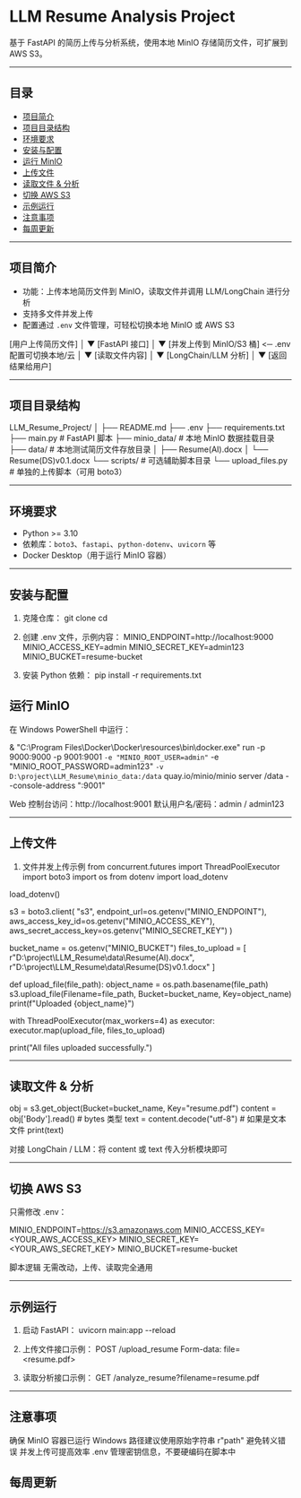 # LLM Resume Analysis Project

基于 FastAPI 的简历上传与分析系统，使用本地 MinIO 存储简历文件，可扩展到 AWS S3。  

---

## 目录

- [项目简介](#项目简介) 
- [项目目录结构](#项目目录结构)  
- [环境要求](#环境要求)  
- [安装与配置](#安装与配置)  
- [运行 MinIO](#运行-minio)  
- [上传文件](#上传文件)  
- [读取文件 & 分析](#读取文件--分析)  
- [切换 AWS S3](#切换-aws-s3)  
- [示例运行](#示例运行)  
- [注意事项](#注意事项)  
- [每周更新](#每周更新)  

---

## 项目简介

- 功能：上传本地简历文件到 MinIO，读取文件并调用 LLM/LongChain 进行分析  
- 支持多文件并发上传  
- 配置通过 `.env` 文件管理，可轻松切换本地 MinIO 或 AWS S3  

[用户上传简历文件] 
          │
          ▼
      [FastAPI 接口]
          │
          ▼
[并发上传到 MinIO/S3 桶] <─ .env 配置可切换本地/云
          │
          ▼
   [读取文件内容]
          │
          ▼
   [LongChain/LLM 分析]
          │
          ▼
      [返回结果给用户]

---

## 项目目录结构
LLM_Resume_Project/
│
├── README.md
├── .env
├── requirements.txt
├── main.py                 # FastAPI 脚本
├── minio_data/             # 本地 MinIO 数据挂载目录
├── data/                   # 本地测试简历文件存放目录
│   ├── Resume(AI).docx
│   └── Resume(DS)v0.1.docx
└── scripts/                # 可选辅助脚本目录
    └── upload_files.py     # 单独的上传脚本（可用 boto3）

---

## 环境要求
- Python >= 3.10  
- 依赖库：`boto3`、`fastapi`、`python-dotenv`、`uvicorn` 等  
- Docker Desktop（用于运行 MinIO 容器）  

---

## 安装与配置
1. 克隆仓库：
git clone <your-repo-url>
cd <your-repo-folder>

2. 创建 .env 文件，示例内容：
MINIO_ENDPOINT=http://localhost:9000
MINIO_ACCESS_KEY=admin
MINIO_SECRET_KEY=admin123
MINIO_BUCKET=resume-bucket

3. 安装 Python 依赖：
pip install -r requirements.txt

## 运行 MinIO
在 Windows PowerShell 中运行：

& "C:\Program Files\Docker\Docker\resources\bin\docker.exe" run -p 9000:9000 -p 9001:9001 `
  -e "MINIO_ROOT_USER=admin" `
  -e "MINIO_ROOT_PASSWORD=admin123" `
  -v D:\project\LLM_Resume\minio_data:/data `
  quay.io/minio/minio server /data --console-address ":9001"

Web 控制台访问：http://localhost:9001
默认用户名/密码：admin / admin123

---

## 上传文件
1. 文件并发上传示例
from concurrent.futures import ThreadPoolExecutor
import boto3
import os
from dotenv import load_dotenv

load_dotenv()

s3 = boto3.client(
    "s3",
    endpoint_url=os.getenv("MINIO_ENDPOINT"),
    aws_access_key_id=os.getenv("MINIO_ACCESS_KEY"),
    aws_secret_access_key=os.getenv("MINIO_SECRET_KEY")
)

bucket_name = os.getenv("MINIO_BUCKET")
files_to_upload = [
    r"D:\project\LLM_Resume\data\Resume(AI).docx",
    r"D:\project\LLM_Resume\data\Resume(DS)v0.1.docx"
]

def upload_file(file_path):
    object_name = os.path.basename(file_path)
    s3.upload_file(Filename=file_path, Bucket=bucket_name, Key=object_name)
    print(f"Uploaded {object_name}")

with ThreadPoolExecutor(max_workers=4) as executor:
    executor.map(upload_file, files_to_upload)

print("All files uploaded successfully.")

---

## 读取文件 & 分析
obj = s3.get_object(Bucket=bucket_name, Key="resume.pdf")
content = obj['Body'].read()  # bytes 类型
text = content.decode("utf-8")  # 如果是文本文件
print(text)

对接 LongChain / LLM：将 content 或 text 传入分析模块即可

---

## 切换 AWS S3
只需修改 .env：

MINIO_ENDPOINT=https://s3.amazonaws.com
MINIO_ACCESS_KEY=<YOUR_AWS_ACCESS_KEY>
MINIO_SECRET_KEY=<YOUR_AWS_SECRET_KEY>
MINIO_BUCKET=resume-bucket

脚本逻辑 无需改动，上传、读取完全通用

---

## 示例运行
1. 启动 FastAPI：
uvicorn main:app --reload

2. 上传文件接口示例：
POST /upload_resume
Form-data: file=<resume.pdf>

3. 读取分析接口示例：
GET /analyze_resume?filename=resume.pdf

---

## 注意事项
确保 MinIO 容器已运行
Windows 路径建议使用原始字符串 r"path" 避免转义错误
并发上传可提高效率
.env 管理密钥信息，不要硬编码在脚本中

## 每周更新
